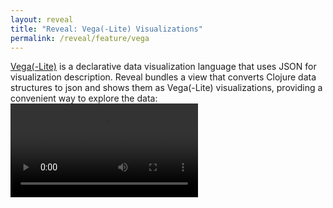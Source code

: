 ```yaml
---
layout: reveal
title: "Reveal: Vega(-Lite) Visualizations"
permalink: /reveal/feature/vega
---
```

[Vega(-Lite)](https://vega.github.io/) is a declarative data visualization language that uses JSON for visualization description. Reveal bundles a view that converts Clojure data structures to json and shows them as Vega(-Lite) visualizations, providing a convenient way to explore the data:
<video controls><source src="/assets/reveal/vega-view.mp4" type="video/mp4"></source></video>
